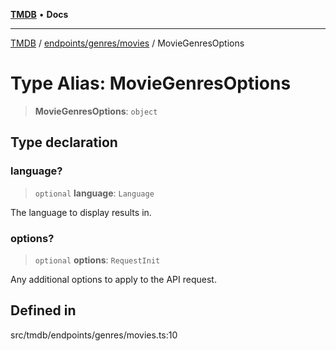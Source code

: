 [**TMDB**](../../../../README.md) • **Docs**

***

[TMDB](../../../../README.md) / [endpoints/genres/movies](../README.md) / MovieGenresOptions

# Type Alias: MovieGenresOptions

> **MovieGenresOptions**: `object`

## Type declaration

### language?

> `optional` **language**: `Language`

The language to display results in.

### options?

> `optional` **options**: `RequestInit`

Any additional options to apply to the API request.

## Defined in

src/tmdb/endpoints/genres/movies.ts:10
